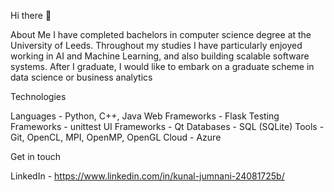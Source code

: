 Hi there 👋

About Me
I have completed bachelors in computer science degree at the University of Leeds. Throughout my studies I have particularly enjoyed working in AI and Machine Learning, and also building scalable software systems. After I graduate, I would like to embark on a graduate scheme in data science or business analytics

Technologies

Languages - Python, C++, Java
Web Frameworks - Flask
Testing Frameworks - unittest
UI Frameworks - Qt
Databases - SQL (SQLite)
Tools - Git, OpenCL, MPI, OpenMP, OpenGL
Cloud - Azure

Get in touch

LinkedIn - https://www.linkedin.com/in/kunal-jumnani-24081725b/
